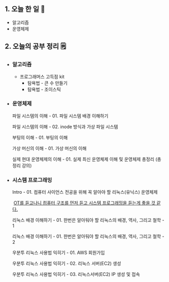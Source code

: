 <!-- 20210915 수 -->
<!--  



-->

## 1. 오늘 한 일 📅

*   알고리즘
*   운영체제

## 2. 오늘의 공부 정리 🗒️

*   ### 알고리즘

    *   프로그래머스 고득점 kit
        *   탐욕법 - 큰 수 만들기
        *   탐욕법 - 조이스틱

*   ### 운영체제

    파일 시스템의 이해 - 01. 파일 시스템 배경 이해하기

    파일 시스템의 이해 - 02. inode 방식과 가상 파일 시스템

    부팅의 이해 - 01. 부팅의 이해      

    가상 머신의 이해 - 01. 가상 머신의 이해

    실제 현대 운영체제의 이해 - 01. 실제 최신 운영체제 이해 및 운영체제 총정리 (총정리 강의)      

*   ### 시스템 프로그래밍

    Intro - 01. 컴퓨터 사이언스 전공을 위해 꼭 알아야 할 리눅스(유닉스) 운영체제 

    ​	<u>OT를 듣고나니 컴퓨터 구조를 먼저 듣고 시스템 프로그래밍을 듣는게 좋을 것 같다.</u>

    리눅스 배경 이해하기 - 01. 한번은 알아둬야 할 리눅스의 배경, 역사, 그리고 철학 - 1

    리눅스 배경 이해하기 - 01. 한번은 알아둬야 할 리눅스의 배경, 역사, 그리고 철학 - 2

    우분투 리눅스 사용법 익히기 - 01. AWS 회원가입

    우분투 리눅스 사용법 익히기 - 02. 리눅스 서버(EC2) 생성

    우분투 리눅스 사용법 익히기 - 03. 리눅스서버(EC2) IP 생성 및 접속

    ### 


